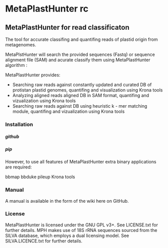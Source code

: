 # MetaPlastHunter rc
## MetaPlastHunter for read classificaton


The tool for accurate classifing and quantifing reads of plastid origin from metagenomes.

MetaPlstHunter will search the provided sequences (Fastq) or sequence alignment file (SAM) and acurate classify them using MetaPlastHunter algorithm :

MetaPlastHunter provides:

* Searching raw reads against constantly updated and curated DB of protistan plastid genomes, quantifing and visualization using Krona tools
* Analyzing aligned reads aligned DB in SAM format, quantifing and vizualization using Krona tools
* Searching raw reads against DB using heuristic k - mer matching module, quantifing and vizualization using Krona tools

### Installation

##### github



##### pip

However, to use all features of MetaPlastHunter extra binary applications are required:

bbmap
bbduke
pileup
Krona tools

### Manual

A manual is available in the form of the wiki here on GitHub.

### License

MetaPlastHunter is licensed under the GNU GPL v3+. See LICENSE.txt for further details. MPH makes use of 18S rRNA sequences sourced from the SILVA database, which employs a dual licensing model. See SILVA.LICENCE.txt for further details.
